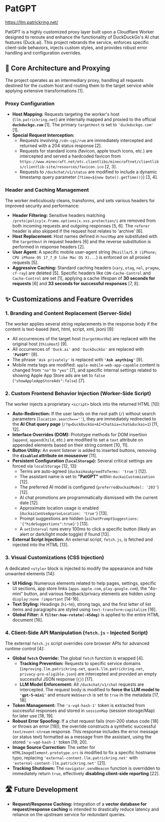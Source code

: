 # PatGPT

https://llm.patrickring.net/

PatGPT is a highly customized proxy layer built upon a Cloudflare Worker designed to reroute and enhance the functionality of DuckDuckGo's AI chat features (Duck.ai). This project rebrands the service, enforces specific client-side behaviors, injects custom styles, and provides robust error handling and configuration overrides.

## 🚀 Core Architecture and Proxying

The project operates as an intermediary proxy, handling all requests destined for the custom host and routing them to the target service while applying extensive transformations [1].

### Proxy Configuration
*   **Host Mapping:** Requests targeting the worker's host (`llm.patrickring.net`) are internally mapped and proxied to the official **`duckduckgo.com`** [1]. The primary `targetHost` is set to `'duckduckgo.com'` [1].
*   **Special Request Interception:**
    *   Requests involving `/cdn-cgi/rum` are immediately intercepted and returned with a 204 status response [2].
    *   Requests for standard icons (favicon, apple touch icons, etc.) are intercepted and served a hardcoded favicon from `https://www.minecraft.net/etc.clientlibs/minecraftnet/clientlibs/clientlib-site/resources/favicon.ico` [2, 3].
    *   Requests to `/duckchat/v1/status` are modified to include a dynamic timestamp query parameter (`?time=${new Date().getTime()}`) [3, 4].

### Header and Caching Management
The worker meticulously cleans, transforms, and sets various headers for improved security and performance:
*   **Header Filtering:** Sensitive headers matching `/proto|policy|x.frame.options|x.xss.protection/i` are removed from both incoming requests and outgoing responses [5, 6]. The `referer` header is also skipped if the request host relates to 'archive' [6].
*   **Host Replacement:** Host names defined in `hostMap` are substituted with the `targetHost` in request headers [6] and the reverse substitution is performed in response headers [2].
*   **User Agent:** A specific mobile user-agent string (`Mozilla/5.0 (iPhone; CPU iPhone OS 17_7_0 like Mac OS X)...`) is enforced on all proxied requests [5].
*   **Aggressive Caching:** Standard caching headers (`vary`, `etag`, `nel`, `pragma`, `cf-ray`) are deleted [5]. Specific headers like `CDN-Cache-Control` and `Cache-Control` are set [1], applying a cache lifespan of **30 seconds for requests** [6] and **33 seconds for successful responses** [7, 8].

## ✨ Customizations and Feature Overrides

### 1. Branding and Content Replacement (Server-Side)
The worker applies several string replacements in the response body if the content is text-based (text, html, script, xml, json) [9]:
*   All occurrences of the target host (`targetHostRe`) are replaced with the original host (`thisHost`) [9].
*   All occurrences of `'Duck.ai'` and `'DuckDuckGo'` are replaced with **`'PatGPT'`** [9].
*   The phrase `'Ask privately'` is replaced with **`'Ask anything'`** [9].
*   Mobile meta tags are modified: `apple-mobile-web-app-capable` content is changed from `"no"` to `"yes"` [7], and specific internal settings related to showing Apple App Store ads are set to `false` (`"showAppleAppStoreAds":false`) [7].

### 2. Custom Frontend Behavior Injection (Worker-Side Script)
The worker injects a proprietary `<script>` block into the returned HTML [10]:
*   **Auto-Redirection:** If the user lands on the root path (`/`) without search parameters (`location.search===''`), they are immediately redirected to the **AI Chat query page** (`/?q=DuckDuckGo+AI+Chat&ia=chat&duckai=1`) [11, 12].
*   **Interface Overrides (DOM):** Prototype methods for DOM insertion (`append`, `appendChild`, etc.) are modified to set a `text` attribute on appended elements based on their string content [10, 11].
*   **Button Utility:** An event listener is added to inserted buttons, removing the **`disabled` attribute on mouseover** [11].
*   **Persistent Configuration (`localStorage`):** Several critical settings are forced via `localStorage` [12, 13]:
    *   Terms are auto-agreed (`duckaiHasAgreedToTerms: 'true'`) [12].
    *   The assistant name is set to **"PatGPT"** within `duckaiCustomization` [12].
    *   The preferred AI model is configured (`preferredDuckaiModel: '203'`) [12].
    *   AI chat promotions are programmatically dismissed with the current date [12].
    *   Approximate location usage is enabled (`duckaiCanUseApproxLocation: 'true'`) [13].
    *   Prompt suggestions are hidden (`aiChatPromptSuggestions: '{"hideSuggestions":true}'`) [13].
    *   A `setInterval` runs every 100ms to click a specific button (likely an alert or dark/light mode toggle) if found [13].
*   **External Script Injection:** An external script, `fetch.js`, is fetched and injected into the HTML [13].

### 3. Visual Customizations (CSS Injection)
A dedicated `<style>` block is injected to modify the appearance and hide unwanted elements [14]:
*   **UI Hiding:** Numerous elements related to help pages, settings, specific UI sections, app store links (`apps.apple.com`, `play.google.com`), the "4o-mini" button, and various feedback/privacy elements are hidden using `display:none !important` [14-16].
*   **Text Styling:** Headings (`h1`-`h6`), strong tags, and the first letter of list items and paragraphs are styled using `text-transform:capitalize` [16].
*   **Global Filter:** A **`filter:hue-rotate(-45deg)`** is applied to the entire HTML document [16].

### 4. Client-Side API Manipulation (`fetch.js` - Injected Script)
The external `fetch.js` script overrides core browser APIs for advanced runtime control [4]:
*   **Global `fetch` Override:** The global `fetch` function is wrapped [4].
    *   **Tracking Prevention:** Requests to specific service domains (`improving.llm.patrickring.net`, `quack.llm.patrickring.net`, `privacy-pro-eligible.json`) are intercepted and provided an empty successful JSON response (`{}`) [17].
    *   **LLM Model Enforcement:** All `/duckchat/v1/chat` requests are intercepted. The request body is modified to **force the LLM model to `'gpt-5-mini'`** and ensure `WebSearch` is set to `true` in the metadata [17, 18].
*   **Token Management:** The `'x-vqd-hash-1'` token is extracted from successful responses and stored in `sessionMap` (session storage/Map) for later use [18, 19].
*   **Robust Error Spoofing:** If a chat request fails (non-200 status code [18] or throws an error [19]), the override constructs a synthetic successful `text/event-stream` response. This response includes the error message (or status text) formatted as a message from the assistant, using the stored `'x-vqd-hash-1'` token [19, 20].
*   **Image Source Correction:** The setter for `HTMLImageElement.prototype.src` is modified to fix a specific hostname typo, replacing `'external-content.llm.patrickring.net'` with `'external-content-llm.patrickring.net'` [21].
*   **Tracking Shutdown:** The `navigator.sendBeacon` function is overridden to immediately return `true`, effectively **disabling client-side reporting** [22].

## 🛣️ Future Development

*   **Request/Response Caching:** Integration of a **vector database for request/response caching** is intended to drastically reduce latency and reliance on the upstream service for redundant queries.
